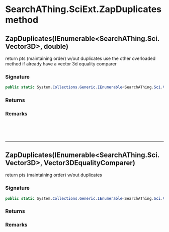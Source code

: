 # SearchAThing.SciExt.ZapDuplicates method
## ZapDuplicates(IEnumerable<SearchAThing.Sci.Vector3D>, double)
return pts (maintaining order) w/out duplicates
            use the other overloaded method if already have a vector 3d equality comparer

### Signature
```csharp
public static System.Collections.Generic.IEnumerable<SearchAThing.Sci.Vector3D> ZapDuplicates(IEnumerable<SearchAThing.Sci.Vector3D> pts, double tol)
```
### Returns

### Remarks


<p>&nbsp;</p>
<p>&nbsp;</p>
<hr/>

## ZapDuplicates(IEnumerable<SearchAThing.Sci.Vector3D>, Vector3DEqualityComparer)
return pts (maintaining order) w/out duplicates

### Signature
```csharp
public static System.Collections.Generic.IEnumerable<SearchAThing.Sci.Vector3D> ZapDuplicates(IEnumerable<SearchAThing.Sci.Vector3D> pts, Vector3DEqualityComparer cmp)
```
### Returns

### Remarks

